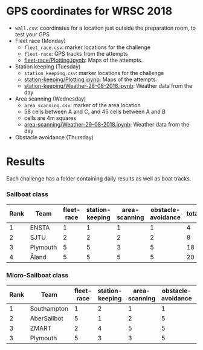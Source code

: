 # GPS coordinates for WRSC 2018

* `wall.csv`: coordinates for a location just outside the preparation room, to test your GPS
* Fleet race (Monday)
  * `fleet_race.csv`: marker locations for the challenge
  * `fleet-race`: GPS tracks from the attempts
  * [fleet-race/Plotting.ipynb](https://nbviewer.jupyter.org/github/WRSC/coordinates2018/blob/master/fleet-race/Plotting.ipynb): Maps of the attempts.
* Station keeping (Tuesday)
  * `station_keeping.csv`: marker locations for the challenge
  * [station-keeping/Plotting.ipynb](https://nbviewer.jupyter.org/github/WRSC/coordinates2018/blob/master/station-keeping/Plotting.ipynb): Maps of the attempts.
  * [station-keeping/Weather-28-08-2018.ipynb](https://nbviewer.jupyter.org/github/WRSC/coordinates2018/blob/master/station-keeping/Weather_28-08-2018.ipynb): Weather data from the day
* Area scanning (Wednesday)
  * `area_scanning.csv`: marker of the area location
  *  58 cells between A and C, and 45 cells between A and B
  *  cells are 4m squares
  * [area-scanning/Weather-29-08-2018.ipynb](https://nbviewer.jupyter.org/github/WRSC/coordinates2018/blob/master/area-scanning/Weather_29-08-2018.ipynb): Weather data from the day
* Obstacle avoidance (Thursday)


# Results
Each challenge has a folder containing daily results as well as boat tracks.


### Sailboat class
| Rank  | Team          | fleet-race | station-keeping | area-scanning | obstacle-avoidance | total |
| ----- | ------------- | -----      | --              | --            | --                 | --    |
| 1     | ENSTA         | 1          | 1               | 1             | 1                  | 4     |
| 2     | SJTU          | 2          | 2               | 2             | 2                  | 8     |
| 3     | Plymouth      | 5          | 5               | 3             | 5                  | 18    |
| 4     | Åland         | 5          | 5               | 5             | 5                  | 20    |


### Micro-Sailboat class
| Rank | Team          | fleet-race | station-keeping | area-scanning | obstacle-avoidance | total |
| ---- | ------------- | -----      | --              | --            | --                 | --    |
| 1    | Southampton   | 1          | 2               | 1             | 1                  | 5     |
| 2    | AberSailbot   | 5          | 1               | 2             | 5                  | 13    |
| 3    | ZMART         | 2          | 4               | 5             | 5                  | 16    |
| 3    | Plymouth      | 5          | 3               | 3             | 5                  | 16    |
